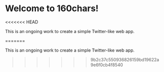 # Welcome to 160chars!
<<<<<<< HEAD

This is an ongoing work to create a simple Twitter-like web app.

=======

This is an ongoing work to create a simple Twitter-like web app.
>>>>>>> 9b2c37c550936826159bd19622a9e6f0cb4f8540
